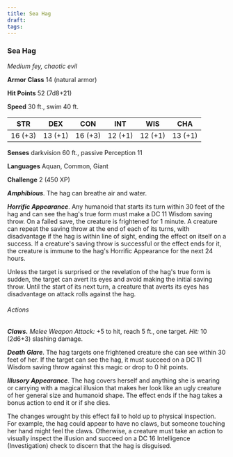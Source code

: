 ```yaml
---
title: Sea Hag
draft: 
tags:
---
```


### Sea Hag

*Medium fey, chaotic evil*

**Armor Class** 14 (natural armor)

**Hit Points** 52 (7d8+21)

**Speed** 30 ft., swim 40 ft.

| STR     | DEX     | CON     | INT     | WIS     | CHA     |
|---------|---------|---------|---------|---------|---------|
| 16 (+3) | 13 (+1) | 16 (+3) | 12 (+1) | 12 (+1) | 13 (+1) |

**Senses** darkvision 60 ft., passive Perception 11

**Languages** Aquan, Common, Giant

**Challenge** 2 (450 XP)

***Amphibious***. The hag can breathe air and water.

***Horrific Appearance***. Any humanoid that starts its turn within 30 feet of the hag and can see the hag's true form must make a DC 11 Wisdom saving throw. On a failed save, the creature is frightened for 1 minute. A creature can repeat the saving throw at the end of each of its turns, with disadvantage if the hag is within line of sight, ending the effect on itself on a success. If a creature's saving throw is successful or the effect ends for it, the creature is immune to the hag's Horrific Appearance for the next 24 hours.

Unless the target is surprised or the revelation of the hag's true form is sudden, the target can avert its eyes and avoid making the initial saving throw. Until the start of its next turn, a creature that averts its eyes has disadvantage on attack rolls against the hag.

###### Actions

***Claws.*** *Melee Weapon Attack:* +5 to hit, reach 5 ft., one target. *Hit:* 10 (2d6+3) slashing damage.

***Death Glare***. The hag targets one frightened creature she can see within 30 feet of her. If the target can see the hag, it must succeed on a DC 11 Wisdom saving throw against this magic or drop to 0 hit points.

***Illusory Appearance***. The hag covers herself and anything she is wearing or carrying with a magical illusion that makes her look like an ugly creature of her general size and humanoid shape. The effect ends if the hag takes a bonus action to end it or if she dies.

The changes wrought by this effect fail to hold up to physical inspection. For example, the hag could appear to have no claws, but someone touching her hand might feel the claws. Otherwise, a creature must take an action to visually inspect the illusion and succeed on a DC 16 Intelligence (Investigation) check to discern that the hag is disguised.